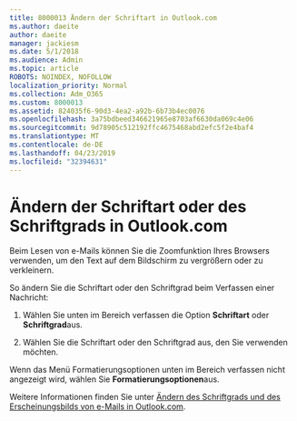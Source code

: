 ```yaml
---
title: 8000013 Ändern der Schriftart in Outlook.com
ms.author: daeite
author: daeite
manager: jackiesm
ms.date: 5/1/2018
ms.audience: Admin
ms.topic: article
ROBOTS: NOINDEX, NOFOLLOW
localization_priority: Normal
ms.collection: Adm_O365
ms.custom: 8000013
ms.assetid: 824035f6-90d3-4ea2-a92b-6b73b4ec0076
ms.openlocfilehash: 3a75bdbeed346621965e8703af6630da069c4e06
ms.sourcegitcommit: 9d78905c512192ffc4675468abd2efc5f2e4baf4
ms.translationtype: MT
ms.contentlocale: de-DE
ms.lasthandoff: 04/23/2019
ms.locfileid: "32394631"
---
```

# <a name="change-font-or-font-size-in-outlookcom"></a>Ändern der Schriftart oder des Schriftgrads in Outlook.com

Beim Lesen von e-Mails können Sie die Zoomfunktion Ihres Browsers verwenden, um den Text auf dem Bildschirm zu vergrößern oder zu verkleinern.
  
So ändern Sie die Schriftart oder den Schriftgrad beim Verfassen einer Nachricht:
  
1. Wählen Sie unten im Bereich verfassen die Option **Schriftart** oder **Schriftgrad**aus.
    
2. Wählen Sie die Schriftart oder den Schriftgrad aus, den Sie verwenden möchten.
    
Wenn das Menü Formatierungsoptionen unten im Bereich verfassen nicht angezeigt wird, wählen Sie **Formatierungsoptionen**aus.
  
Weitere Informationen finden Sie unter [Ändern des Schriftgrads und des Erscheinungsbilds von e-Mails in Outlook.com](https://go.microsoft.com/fwlink/p/?linkid=873130).
  


